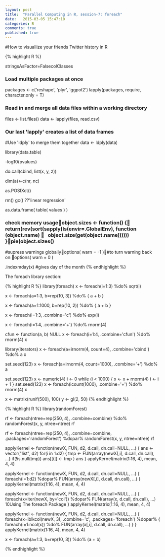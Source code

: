 ```yaml
---
layout: post
title:  "Parallel Computing in R, session-7: foreach"
date:   2015-03-05 15:47:10
categories: R
comments: true
published: true
---
```


#How to visuallize your friends Twitter history in R

{% highlight R %}
 
stringsAsFactor=FalsecolClasses

### Load multiple packages at once
packages <- c('reshape', 'plyr', 'ggpot2')
lapply(packages, require, character.only = T)

### Read in and merge all data files within  a  working directory
files <- list.files()
data <- lapply(files, read.csv)

### Our last 'lapply' creates a list of data frames
#Use 'ldply' to merge them together
data <- ldply(data)

library(data.table)


-log10(pvalues) 

do.call(cbind, list(x, y, z))

dim(a)<-c(nr, nc)

as.POSIXct() 

rm() 
gc() 
??'linear regression'

as.data.frame( table( values ) )


### check memory usageobject.sizes <- function() {   return(rev(sort(sapply(ls(envir=.GlobalEnv), function (object.name)    object.size(get(object.name)))))) }pie(object.sizes()

#supress warnings globallyoptions( warn = -1 )#to turn warning back on options( warn = 0 )

.indexmday(x) #gives day of the month
{% endhighlight %}

The foreach library section:

{% highlight R %}
library(foreach)
x <- foreach(i=1:3) %do% sqrt(i)


x <- foreach(a=1:3, b=rep(10, 3)) %do% {
   a + b
   }

x <- foreach(a=1:1000, b=rep(10, 2)) %do% {
   a + b
   }

x <- foreach(i=1:3, .combine='c') %do% exp(i)

x <- foreach(i=1:4, .combine='+') %do% rnorm(4)

 cfun <- function(a, b) NULL
 x <- foreach(i=1:4, .combine='cfun') %do% rnorm(4)
x


library(iterators)
 x <- foreach(a=irnorm(4, count=4), .combine='cbind') %do% a
 x



set.seed(123)
 x <- foreach(a=irnorm(4, count=1000), .combine='+') %do% a

 set.seed(123)
 x <- numeric(4)
 i <- 0
 while (i < 1000) {
   x <- x + rnorm(4)
   i <- i + 1
   }
set.seed(123)
 x <- foreach(icount(1000), .combine='+') %do% rnorm(4)
 x

 x <- matrix(runif(500), 100)
 y <- gl(2, 50)
{% endhighlight %}

{% highlight R %}
library(randomForest)

 rf <- foreach(ntree=rep(250, 4), .combine=combine) %do%
   randomForest(x, y, ntree=ntree)
 rf

 rf <- foreach(ntree=rep(250, 4), .combine=combine, .packages='randomForest') %dopar%
   randomForest(x, y, ntree=ntree)
 rf

applyKernel <- function(newX, FUN, d2, d.call, dn.call=NULL, ...) {
   ans <- vector("list", d2)
   for(i in 1:d2) {
     tmp <- FUN(array(newX[,i], d.call, dn.call), ...)
     if(!is.null(tmp)) ans[[i]] <- tmp
     }
  ans
}
 applyKernel(matrix(1:16, 4), mean, 4, 4)


applyKernel <- function(newX, FUN, d2, d.call, dn.call=NULL, ...) {
   foreach(i=1:d2) %dopar%
     FUN(array(newX[,i], d.call, dn.call), ...)
   }
applyKernel(matrix(1:16, 4), mean, 4, 4)


applyKernel <- function(newX, FUN, d2, d.call, dn.call=NULL, ...) {
   foreach(x=iter(newX, by='col')) %dopar%
     FUN(array(x, d.call, dn.call), ...)
  10Using The foreach Package
   }
 applyKernel(matrix(1:16, 4), mean, 4, 4)



 applyKernel <- function(newX, FUN, d2, d.call, dn.call=NULL, ...) {
   foreach(x=iblkcol(newX, 3), .combine='c', .packages='foreach') %dopar% {
     foreach(i=1:ncol(x)) %do% FUN(array(x[,i], d.call, dn.call), ...)
     }
   }
 applyKernel(matrix(1:16, 4), mean, 4, 4)


x <- foreach(a=1:3, b=rep(10, 3)) %do% (a + b)

{% endhighlight %}

